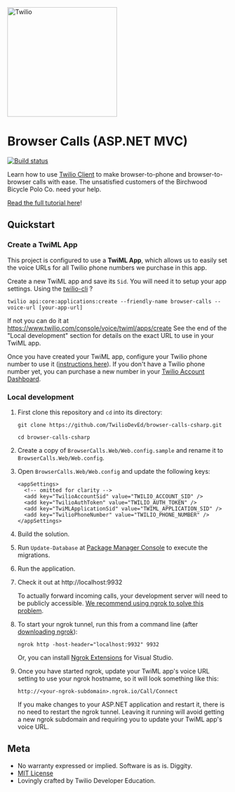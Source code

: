 <a href="https://www.twilio.com">
  <img src="https://static0.twilio.com/marketing/bundles/marketing/img/logos/wordmark-red.svg" alt="Twilio" width="250" />
</a>

# Browser Calls (ASP.NET MVC)

[![Build status](https://ci.appveyor.com/api/projects/status/tiltaaj3tg78i515?svg=true)](https://ci.appveyor.com/project/TwilioDevEd/browser-calls-csharp)

Learn how to use [Twilio Client](https://www.twilio.com/client) to make browser-to-phone and browser-to-browser calls with ease. The unsatisfied customers of the Birchwood Bicycle Polo Co. need your help.

[Read the full tutorial here](https://www.twilio.com/docs/tutorials/walkthrough/browser-calls/csharp/mvc)!

## Quickstart

### Create a TwiML App

This project is configured to use a **TwiML App**, which allows us to easily set the voice URLs for all Twilio phone numbers we purchase in this app.

Create a new TwiML app and save its `Sid`. You will need it to setup your app settings.
  Using the [twilio-cli](https://www.twilio.com/docs/twilio-cli) ?
  ```
  twilio api:core:applications:create --friendly-name browser-calls --voice-url [your-app-url]
  ```
  If not you can do it at https://www.twilio.com/console/voice/twiml/apps/create
  See the end of the "Local development" section for details on the exact URL to use in your TwiML app.

Once you have created your TwiML app, configure your Twilio phone number to use it ([instructions here](https://support.twilio.com/hc/en-us/articles/223180928-How-Do-I-Create-a-TwiML-App-)).
If you don't have a Twilio phone number yet, you can purchase a new number in your [Twilio Account Dashboard](https://www.twilio.com/console/phone-numbers/incoming).

### Local development

1. First clone this repository and `cd` into its directory:
   ```
   git clone https://github.com/TwilioDevEd/browser-calls-csharp.git

   cd browser-calls-csharp
   ```

2. Create a copy of `BrowserCalls.Web/Web.config.sample` and rename it to
   `BrowserCalls.Web/Web.config`.

3. Open `BrowserCalls.Web/Web.config` and update the following keys:
   ```
   <appSettings>
     <!-- omitted for clarity -->
     <add key="TwilioAccountSid" value="TWILIO_ACCOUNT_SID" />
     <add key="TwilioAuthToken" value="TWILIO_AUTH_TOKEN" />
     <add key="TwiMLApplicationSid" value="TWIML_APPLICATION_SID" />
     <add key="TwilioPhoneNumber" value="TWILIO_PHONE_NUMBER" />
   </appSettings>
   ```

4. Build the solution.

5. Run `Update-Database` at [Package Manager
   Console](https://docs.nuget.org/consume/package-manager-console) to execute the migrations.

6. Run the application.

7. Check it out at http://localhost:9932

    To actually forward incoming calls, your development server will need to be publicly accessible. [We recommend using ngrok to solve this problem](https://www.twilio.com/blog/2015/09/6-awesome-reasons-to-use-ngrok-when-testing-webhooks.html).

8. To start your ngrok tunnel, run this from a command line (after [downloading ngrok](https://ngrok.com/download)):

	```
	ngrok http -host-header="localhost:9932" 9932
	```

	Or, you can install [Ngrok Extensions](https://marketplace.visualstudio.com/items?itemName=DavidProthero.NgrokExtensions) for Visual Studio.

9. Once you have started ngrok, update your TwiML app's voice URL setting to use your ngrok hostname, so it will look something like this:

	```
	http://<your-ngrok-subdomain>.ngrok.io/Call/Connect
	```

    If you make changes to your ASP.NET application and restart it, there is no need to restart the ngrok tunnel. Leaving it running will avoid getting a new ngrok subdomain and requiring you to update your TwiML app's voice URL.

## Meta

* No warranty expressed or implied. Software is as is. Diggity.
* [MIT License](http://www.opensource.org/licenses/mit-license.html)
* Lovingly crafted by Twilio Developer Education.
